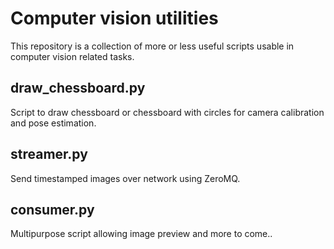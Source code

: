 # Computer vision utilities

This repository is a collection of more or less useful scripts usable in computer vision related tasks.

## draw_chessboard.py

Script to draw chessboard or chessboard with circles for camera calibration and pose estimation.

## streamer.py

Send timestamped images over network using ZeroMQ.

## consumer.py

Multipurpose script allowing image preview and more to come..
